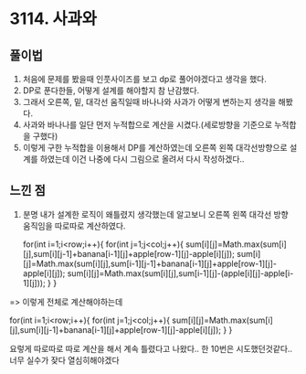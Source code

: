 # 3114. 사과와 

## 풀이법
1) 처음에 문제를 봤을때 인풋사이즈를 보고 dp로 풀어야겠다고 생각을 했다.
2) DP로 푼다한들, 어떻게 설계를 해야할지 참 난감했다.
3) 그래서 오른쪽, 밑, 대각선 움직일때 바나나와 사과가 어떻게 변하는지 생각을 해봤다.
4) 사과와 바나나를 일단 먼저 누적합으로 계산을 시켰다.(세로방향을 기준으로 누적합을 구했다)
5) 이렇게 구한 누적합을 이용해서 DP를 계산하였는데 오른쪽 왼쪽 대각선방향으로 설계를 하였는데
이건 나중에 다시 그림으로 올려서 다시 작성하겠다..

## 느낀 점
1) 분명 내가 설계한 로직이 왜틀렸지 생각했는데 알고보니 오른쪽 왼쪽 대각선 방향 움직임을 따로따로 계산하였다.

	for(int i=1;i<row;i++){
            for(int j=1;j<col;j++){
                sum[i][j]=Math.max(sum[i][j],sum[i][j-1]+banana[i-1][j]+apple[row-1][j]-apple[i][j]);
                sum[i][j]=Math.max(sum[i][j],sum[i-1][j-1]+banana[i-1][j]+apple[row-1][j]-apple[i][j]);
                sum[i][j]=Math.max(sum[i][j],sum[i-1][j]-(apple[i][j]-apple[i-1][j]));
            }
        }

=> 이렇게 전체로 계산해야하는데

for(int i=1;i<row;i++){
            for(int j=1;j<col;j++){
                sum[i][j]=Math.max(sum[i][j],sum[i][j-1]+banana[i-1][j]+apple[row-1][j]-apple[i][j]);
}
}

요렇게 따로따로 따로 계산을 해서 계속 틀렸다고 나왔다.. 한 10번은 시도했던것같다.. 너무 실수가 잦다 열심히해야겠다



